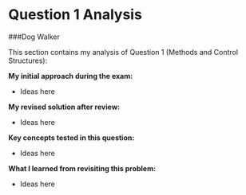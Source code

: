 # Question 1 Analysis

###Dog Walker

This section contains my analysis of Question 1 (Methods and Control Structures):

**My initial approach during the exam:**
- Ideas here

**My revised solution after review:**
- Ideas here

**Key concepts tested in this question:**
- Ideas here

**What I learned from revisiting this problem:**
- Ideas here
